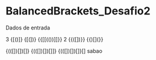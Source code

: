 # BalancedBrackets_Desafio2
Dados de entrada

3
{[()]}
{[(])}
{{[[(())]]}}
2
{{([])}}
{{)[](}}

{(([])[])[]}
{(([])[])[]]}
{(([])[])[]}[]
sabao
